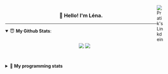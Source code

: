 <!--
<a href="https://twitter.com" target="_blank" rel="nofollow">
 <img align="right" alt="Pratik's Twitter" width="22px" src="https://cdn.jsdelivr.net/npm/simple-icons@v3/icons/twitter.svg" />
</a> 

-->
<a href="https://www.linkedin.com/in/lenagiacalone/" target="_blank" rel="nofollow">
 <img align="right" alt="Pratik's Linkdein" width="22px" src="https://cdn.jsdelivr.net/npm/simple-icons@v3/icons/linkedin.svg" />
</a>



<h3 align="center">👋 Hello! I'm Léna.</h3>

---

<!--
**lgiacalo/lgiacalo** is a ✨ _special_ ✨ repository because its `README.md` (this file) appears on your GitHub profile.

Here are some ideas to get you started:

- 🔭 I’m currently working on ...
- 🌱 I’m currently learning ...
- 👯 I’m looking to collaborate on ...
- 🤔 I’m looking for help with ...
- 💬 Ask me about ...
- 📫 How to reach me: ...
- 😄 Pronouns: ...
- ⚡ Fun fact: ...
-->

<details open>
 <summary> 😇 <b>My Github Stats</b>: </summary>
<br>
<p align = "center">
  <img src = "https://github-readme-stats.vercel.app/api?username=lgiacalo&show_icons=true&theme=nord" width="420">
  <img src = "https://github-readme-stats.vercel.app/api/top-langs/?username=lgiacalo&layout=compact&theme=nord">
</p>
 
<br>
<p align = "center">
  <imp src = "https://github-readme-stats.vercel.app/api/wakatime?username=lgiacalo&theme=nord">
</p>

</details>

<details>
 <summary>🤖 <b>My programming stats</b></summary>
 <br>
 
<!--START_SECTION:waka-->
![Lines of code](https://img.shields.io/badge/From%20Hello%20World%20I%27ve%20Written-956132%20lines%20of%20code-blue)

**🐱 My Github Data** 

> 🏆 507 Contributions in the Year 2021
 > 
> 📦 296.9 kB Used in Github's Storage 
 > 
> 🚫 Not Opted to Hire
 > 
> 📜 44 Public Repositories 
 > 
> 🔑 32 Private Repositories  
 > 
**I'm an Early 🐤** 

```text
🌞 Morning    172 commits    ███░░░░░░░░░░░░░░░░░░░░░░   14.65% 
🌆 Daytime    448 commits    █████████░░░░░░░░░░░░░░░░   38.16% 
🌃 Evening    444 commits    █████████░░░░░░░░░░░░░░░░   37.82% 
🌙 Night      110 commits    ██░░░░░░░░░░░░░░░░░░░░░░░   9.37%

```
📅 **I'm Most Productive on Thursday** 

```text
Monday       176 commits    ███░░░░░░░░░░░░░░░░░░░░░░   14.99% 
Tuesday      166 commits    ███░░░░░░░░░░░░░░░░░░░░░░   14.14% 
Wednesday    223 commits    ████░░░░░░░░░░░░░░░░░░░░░   18.99% 
Thursday     241 commits    █████░░░░░░░░░░░░░░░░░░░░   20.53% 
Friday       175 commits    ███░░░░░░░░░░░░░░░░░░░░░░   14.91% 
Saturday     73 commits     █░░░░░░░░░░░░░░░░░░░░░░░░   6.22% 
Sunday       120 commits    ██░░░░░░░░░░░░░░░░░░░░░░░   10.22%

```


📊 **This Week I Spent My Time On** 

```text
⌚︎ Time Zone: Europe/Paris

💬 Programming Languages: 
JavaScript               25 hrs 20 mins      ██████████████████████░░░   90.89% 
Other                    1 hr 1 min          █░░░░░░░░░░░░░░░░░░░░░░░░   3.69% 
JSON                     48 mins             ░░░░░░░░░░░░░░░░░░░░░░░░░   2.88% 
CSV                      39 mins             ░░░░░░░░░░░░░░░░░░░░░░░░░   2.36% 
TypeScript               2 mins              ░░░░░░░░░░░░░░░░░░░░░░░░░   0.17%

🔥 Editors: 
VS Code                  27 hrs 52 mins      █████████████████████████   100.0%

🐱‍💻 Projects: 
pappers-engine           26 hrs 5 mins       ███████████████████████░░   93.59% 
Unknown Project          1 hr 23 mins        █░░░░░░░░░░░░░░░░░░░░░░░░   4.97% 
pappers-importers        24 mins             ░░░░░░░░░░░░░░░░░░░░░░░░░   1.44%

💻 Operating System: 
Mac                      27 hrs 52 mins      █████████████████████████   100.0%

```

**I Mostly Code in C** 

```text
C                        26 repos            ████████░░░░░░░░░░░░░░░░░   33.33% 
JavaScript               13 repos            ████░░░░░░░░░░░░░░░░░░░░░   16.67% 
HTML                     8 repos             ██░░░░░░░░░░░░░░░░░░░░░░░   10.26% 
Shell                    8 repos             ██░░░░░░░░░░░░░░░░░░░░░░░   10.26% 
C++                      4 repos             █░░░░░░░░░░░░░░░░░░░░░░░░   5.13%

```


**Timeline**

![Chart not found](https://raw.githubusercontent.com/lgiacalo/lgiacalo/main/charts/bar_graph.png) 


<!--END_SECTION:waka-->

</details>
